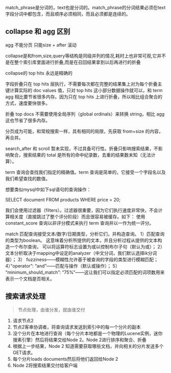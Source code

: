 match_phrase是分词的，text也是分词的。match_phrase的分词结果必须在text字段分词中都包含，而且顺序必须相同，而且必须都是连续的。

## collapse 和 agg 区别

 agg 不能分页 只能size + after 滚动

collapse是和from,size,query等结构是同级并列的情况,耗时上也非常可观,它并不是在整个索引库里面进行折叠,而是在召回结果拿到以后再进行的折叠

collapse的 top hits 永远是精确的

字段折叠只在 top hits 层执行，不需要每次都在完整的结果集上对为每个折叠主键计算实际的 doc values 值，只对 top hits 这小部分数据操作就可以，和 term agg 相比要节省很多内存。因为只在 top hits 上进行折叠，所以相比组合聚合的方式，速度要快很多。



折叠 top docs 不需要使用全局序列（global ordinals）来转换 string，相比 agg 这也节省了很多内存。

分页成为可能，和常规搜索一样，具有相同的局限，先获取 from+size 的内容，再合并。

search_after 和 scroll 暂未实现，不过具备可行性。折叠只影响搜索结果，不影响聚合，搜索结果的 total 是所有的命中纪录数，去重的结果数未知（无法计算）。





term 查询会查找我们指定的精确值。term 查询是简单的，它接受一个字段名以及我们希望查找的数值。

想要类似mysql中如下sql语句的查询操作：

SELECT document FROM products WHERE price = 20;



我们会使用过滤器（filters）。过滤器很重要，因为它们执行速度非常快，不会计算相关度（直接跳过了整个评分阶段）而且很容易被缓存。如下： 使用 constant_score 查询以非评分模式来执行 term 查询并以一作为统一评分。







match  匹配查询接受文本/数字/日期类型，分析它们，并构造查询。
1）匹配查询的类型为boolean。 这意味着分析所提供的文本，并且分析过程从提供的文本构造一个布尔查询，
可以将运算符标志设置为或以控制布尔子句（默认为或）；
2）文本分析取决于mapping中设定的analyzer（中文分词，我们默认选择ik分词器）；
3） fuzziness——模糊性允许基于被查询的字段的类型进行模糊匹配；
4）”operator”: “and”——匹配与操作（默认或操作）；
5） “minimum_should_match”: “75%”——这让我们可以指定必须匹配的词项数用来表示一个文档是否相关。





## 搜索请求处理

> 节点处理，由谁分发，就由谁交付

1. 请求节点2
2. 节点2客串协调者，将查询请求发送到索引中的每一个分片的副本
3. 没个分片在本地进行查询（每个分片本地都是一个物理的Lucene实例，迷你搜素引擎）然后将结果交给Node 2。Node 2进行排序和聚合、折叠
4. 根据上一步结果，Node 2 知道需要获取哪些文档，并向相关的分片发送多个GET请求。
5. 每个分片loads documents然后将他们返回给Node 2
6. Node 2将搜索结果交付给客户端

